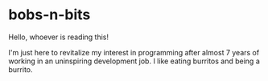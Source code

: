 # bobs-n-bits

Hello, whoever is reading this!

I'm just here to revitalize my interest in programming after almost 7 years of working in an uninspiring development job.
I like eating burritos and being a burrito.

